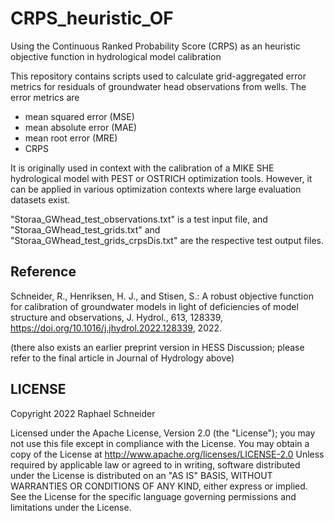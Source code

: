 # CRPS_heuristic_OF
Using the Continuous Ranked Probability Score (CRPS) as an heuristic objective 
function in hydrological model calibration

This repository contains scripts used to calculate grid-aggregated error 
metrics for residuals of groundwater head observations from wells. The error 
metrics are 
* mean squared error (MSE)
* mean absolute error (MAE)
* mean root error (MRE)
* CRPS

It is originally used in context with the calibration of a MIKE SHE 
hydrological model with PEST or OSTRICH optimization tools. However, it can be 
applied in various optimization contexts where large evaluation datasets exist.

"Storaa_GWhead_test_observations.txt" is a test input file, and 
"Storaa_GWhead_test_grids.txt" and "Storaa_GWhead_test_grids_crpsDis.txt" are 
the respective test output files.

## Reference
Schneider, R., Henriksen, H. J., and Stisen, S.: A robust objective function 
for calibration of groundwater models in light of deficiencies of model 
structure and observations, J. Hydrol., 613, 128339, 
https://doi.org/10.1016/j.jhydrol.2022.128339, 2022.

(there also exists an earlier preprint version in HESS Discussion; please refer 
to the final article in Journal of Hydrology above)

## LICENSE
Copyright 2022 Raphael Schneider

Licensed under the Apache License, Version 2.0 (the "License");
you may not use this file except in compliance with the License.
You may obtain a copy of the License at
       http://www.apache.org/licenses/LICENSE-2.0
Unless required by applicable law or agreed to in writing, software
distributed under the License is distributed on an "AS IS" BASIS,
WITHOUT WARRANTIES OR CONDITIONS OF ANY KIND, either express or implied.
See the License for the specific language governing permissions and
limitations under the License.
